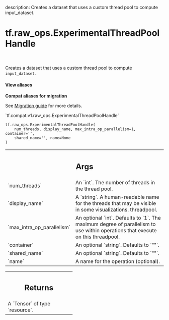 description: Creates a dataset that uses a custom thread pool to compute input_dataset.

<div itemscope itemtype="http://developers.google.com/ReferenceObject">
<meta itemprop="name" content="tf.raw_ops.ExperimentalThreadPoolHandle" />
<meta itemprop="path" content="Stable" />
</div>

# tf.raw_ops.ExperimentalThreadPoolHandle

<!-- Insert buttons and diff -->

<table class="tfo-notebook-buttons tfo-api nocontent" align="left">

</table>



Creates a dataset that uses a custom thread pool to compute `input_dataset`.

<section class="expandable">
  <h4 class="showalways">View aliases</h4>
  <p>
<b>Compat aliases for migration</b>
<p>See
<a href="https://www.tensorflow.org/guide/migrate">Migration guide</a> for
more details.</p>
<p>`tf.compat.v1.raw_ops.ExperimentalThreadPoolHandle`</p>
</p>
</section>

<pre class="devsite-click-to-copy prettyprint lang-py tfo-signature-link">
<code>tf.raw_ops.ExperimentalThreadPoolHandle(
    num_threads, display_name, max_intra_op_parallelism=1, container='',
    shared_name='', name=None
)
</code></pre>



<!-- Placeholder for "Used in" -->


<!-- Tabular view -->
 <table class="responsive fixed orange">
<colgroup><col width="214px"><col></colgroup>
<tr><th colspan="2"><h2 class="add-link">Args</h2></th></tr>

<tr>
<td>
`num_threads`
</td>
<td>
An `int`. The number of threads in the thread pool.
</td>
</tr><tr>
<td>
`display_name`
</td>
<td>
A `string`.
A human-readable name for the threads that may be visible in some
visualizations.
threadpool.
</td>
</tr><tr>
<td>
`max_intra_op_parallelism`
</td>
<td>
An optional `int`. Defaults to `1`.
The maximum degree of parallelism to use within operations that execute on this
threadpool.
</td>
</tr><tr>
<td>
`container`
</td>
<td>
An optional `string`. Defaults to `""`.
</td>
</tr><tr>
<td>
`shared_name`
</td>
<td>
An optional `string`. Defaults to `""`.
</td>
</tr><tr>
<td>
`name`
</td>
<td>
A name for the operation (optional).
</td>
</tr>
</table>



<!-- Tabular view -->
 <table class="responsive fixed orange">
<colgroup><col width="214px"><col></colgroup>
<tr><th colspan="2"><h2 class="add-link">Returns</h2></th></tr>
<tr class="alt">
<td colspan="2">
A `Tensor` of type `resource`.
</td>
</tr>

</table>

